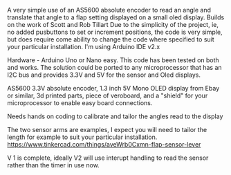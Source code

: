 A very simple use of an AS5600 absolute encoder to read an angle and translate that angle to a flap setting displayed on a small oled display. Builds on the work of Scott and Rob Tillart
Due to the simplicity of the project, ie, no added pusbuttons to set or increment positions, the code is very simple, but does require come ability to change the code where specified to suit your particular installation. I'm using Arduino IDE v2.x

Hardware - Arduino Uno or Nano easy. This code has been tested on both and works. The solution could be ported to any microprocessor that has an I2C bus and provides 3.3V and 5V for the sensor and Oled displays.

AS5600 3.3V absolute encoder, 1.3 inch 5V Mono OLED display from Ebay or similar, 3d printed parts, piece of veroboard, and a "shield" for your microprocessor to enable easy board connections.

Needs hands on coding to calibrate and tailor the angles read to the display

The two sensor arms are examples, I expect you will need to tailor the length for example to suit your particular installation.
https://www.tinkercad.com/things/aveWrb0Cxmn-flap-sensor-lever

V 1 is complete, ideally V2 will use interupt handling to read the sensor rather than the timer in use now.
